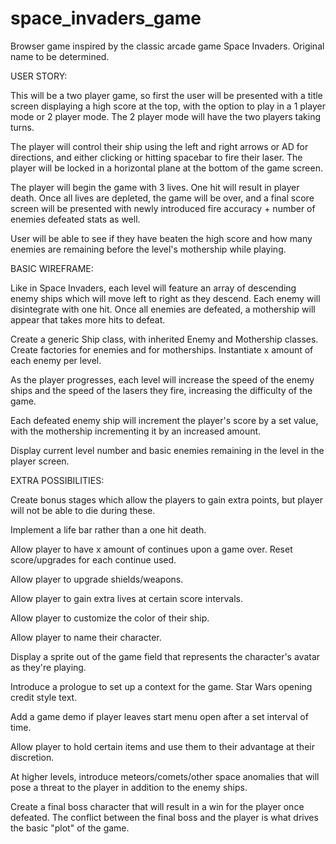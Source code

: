 # space_invaders_game

Browser game inspired by the classic arcade game Space Invaders. Original name to be determined.

USER STORY:

This will be a two player game, so first the user will be presented with a title screen displaying a high score at the top, with the option to play in a 1 player mode or 2 player mode. The 2 player mode will have the two players taking turns.

The player will control their ship using the left and right arrows or AD for directions, and either clicking or hitting spacebar to fire their laser. The player will be locked in a horizontal plane at the bottom of the game screen.

The player will begin the game with 3 lives. One hit will result in player death. Once all lives are depleted, the game will be over, and a final score screen will be presented with newly introduced fire accuracy + number of enemies defeated stats as well.

User will be able to see if they have beaten the high score and how many enemies are remaining before the level's mothership while playing.

BASIC WIREFRAME:

Like in Space Invaders, each level will feature an array of descending enemy ships which will move left to right as they descend. Each enemy will disintegrate with one hit. Once all enemies are defeated, a mothership will appear that takes more hits to defeat.

Create a generic Ship class, with inherited Enemy and Mothership classes. Create factories for enemies and for motherships. Instantiate x amount of each enemy per level.

As the player progresses, each level will increase the speed of the enemy ships and the speed of the lasers they fire, increasing the difficulty of the game.

Each defeated enemy ship will increment the player's score by a set value, with the mothership incrementing it by an increased amount.

Display current level number and basic enemies remaining in the level in the player screen.

EXTRA POSSIBILITIES:

Create bonus stages which allow the players to gain extra points, but player will not be able to die during these.

Implement a life bar rather than a one hit death.

Allow player to have x amount of continues upon a game over. Reset score/upgrades for each continue used.

Allow player to upgrade shields/weapons.

Allow player to gain extra lives at certain score intervals.

Allow player to customize the color of their ship.

Allow player to name their character.

Display a sprite out of the game field that represents the character's avatar as they're playing.

Introduce a prologue to set up a context for the game. Star Wars opening credit style text.

Add a game demo if player leaves start menu open after a set interval of time.

Allow player to hold certain items and use them to their advantage at their discretion.

At higher levels, introduce meteors/comets/other space anomalies that will pose a threat to the player in addition to the enemy ships.

Create a final boss character that will result in a win for the player once defeated. The conflict between the final boss and the player is what drives the basic "plot" of the game.
